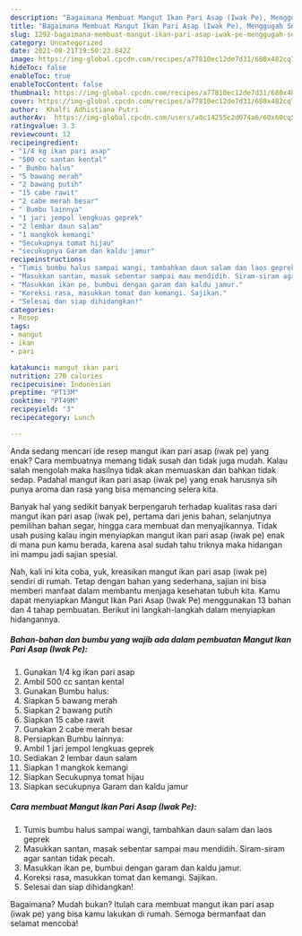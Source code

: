 ```yaml
---
description: "Bagaimana Membuat Mangut Ikan Pari Asap (Iwak Pe), Menggugah Selera"
title: "Bagaimana Membuat Mangut Ikan Pari Asap (Iwak Pe), Menggugah Selera"
slug: 1292-bagaimana-membuat-mangut-ikan-pari-asap-iwak-pe-menggugah-selera
category: Uncategorized
date: 2021-08-21T19:50:23.842Z
image: https://img-global.cpcdn.com/recipes/a77810ec12de7d31/680x482cq70/mangut-ikan-pari-asap-iwak-pe-foto-resep-utama.jpg
hideToc: false
enableToc: true
enableTocContent: false
thumbnail: https://img-global.cpcdn.com/recipes/a77810ec12de7d31/680x482cq70/mangut-ikan-pari-asap-iwak-pe-foto-resep-utama.jpg
cover: https://img-global.cpcdn.com/recipes/a77810ec12de7d31/680x482cq70/mangut-ikan-pari-asap-iwak-pe-foto-resep-utama.jpg
author:  Khalfi Adhistiana Putri
authorAv:  https://img-global.cpcdn.com/users/a0c14255c2d074a6/60x60cq50/avatar.jpg
ratingvalue: 3.3
reviewcount: 12
recipeingredient:
- "1/4 kg ikan pari asap"
- "500 cc santan kental"
- " Bumbu halus"
- "5 bawang merah"
- "2 bawang putih"
- "15 cabe rawit"
- "2 cabe merah besar"
- " Bumbu lainnya"
- "1 jari jempol lengkuas geprek"
- "2 lembar daun salam"
- "1 mangkok kemangi"
- "Secukupnya tomat hijau"
- "secukupnya Garam dan kaldu jamur"
recipeinstructions:
- "Tumis bumbu halus sampai wangi, tambahkan daun salam dan laos geprek"
- "Masukkan santan, masak sebentar sampai mau mendidih. Siram-siram agar santan tidak pecah."
- "Masukkan ikan pe, bumbui dengan garam dan kaldu jamur."
- "Koreksi rasa, masukkan tomat dan kemangi. Sajikan."
- "Selesai dan siap dihidangkan!"
categories:
- Resep
tags:
- mangut
- ikan
- pari

katakunci: mangut ikan pari 
nutrition: 270 calories
recipecuisine: Indonesian
preptime: "PT13M"
cooktime: "PT49M"
recipeyield: "3"
recipecategory: Lunch

---
```



Anda sedang mencari ide resep mangut ikan pari asap (iwak pe) yang enak? Cara membuatnya memang tidak susah dan tidak juga mudah. Kalau salah mengolah maka hasilnya tidak akan memuaskan dan bahkan tidak sedap. Padahal mangut ikan pari asap (iwak pe) yang enak harusnya sih punya aroma dan rasa yang bisa memancing selera kita.


Banyak hal yang sedikit banyak berpengaruh terhadap kualitas rasa dari mangut ikan pari asap (iwak pe), pertama dari jenis bahan, selanjutnya pemilihan bahan segar, hingga cara membuat dan menyajikannya. Tidak usah pusing kalau ingin menyiapkan mangut ikan pari asap (iwak pe) enak di mana pun kamu berada, karena asal sudah tahu triknya maka hidangan ini mampu jadi sajian spesial.




Nah, kali ini kita coba, yuk, kreasikan mangut ikan pari asap (iwak pe) sendiri di rumah. Tetap dengan bahan yang sederhana, sajian ini bisa memberi manfaat dalam membantu menjaga kesehatan tubuh kita. Kamu dapat menyiapkan Mangut Ikan Pari Asap (Iwak Pe) menggunakan 13 bahan dan 4 tahap pembuatan. Berikut ini langkah-langkah dalam menyiapkan hidangannya.

<!--inarticleads1-->

##### Bahan-bahan dan bumbu yang wajib ada dalam pembuatan Mangut Ikan Pari Asap (Iwak Pe):

1. Gunakan 1/4 kg ikan pari asap
1. Ambil 500 cc santan kental
1. Gunakan  Bumbu halus:
1. Siapkan 5 bawang merah
1. Siapkan 2 bawang putih
1. Siapkan 15 cabe rawit
1. Gunakan 2 cabe merah besar
1. Persiapkan  Bumbu lainnya:
1. Ambil 1 jari jempol lengkuas geprek
1. Sediakan 2 lembar daun salam
1. Siapkan 1 mangkok kemangi
1. Siapkan Secukupnya tomat hijau
1. Siapkan secukupnya Garam dan kaldu jamur




<!--inarticleads2-->

##### Cara membuat Mangut Ikan Pari Asap (Iwak Pe):

1. Tumis bumbu halus sampai wangi, tambahkan daun salam dan laos geprek
1. Masukkan santan, masak sebentar sampai mau mendidih. Siram-siram agar santan tidak pecah.
1. Masukkan ikan pe, bumbui dengan garam dan kaldu jamur.
1. Koreksi rasa, masukkan tomat dan kemangi. Sajikan.
1. Selesai dan siap dihidangkan!



Bagaimana? Mudah bukan? Itulah cara membuat mangut ikan pari asap (iwak pe) yang bisa kamu lakukan di rumah. Semoga bermanfaat dan selamat mencoba!
